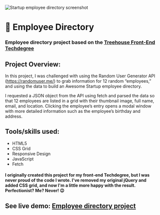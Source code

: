 ![Startup employee directory screenshot](https://res.cloudinary.com/dqe0hw0ru/image/upload/v1565109431/startup.png)

# 🔎 Employee Directory
### Employee directory project based on the [Treehouse Front-End Techdegree](https://join.teamtreehouse.com/techdegree/)

## Project Overview:

In this project, I was challenged with using the Random User Generator API (https://randomuser.me/) to grab information for 12 random “employees,” and using the data to build an Awesome Startup employee directory. 

I requested a JSON object from the API using fetch and parsed the data so that 12 employees are listed in a grid with their thumbnail image, full name, email, and location. Clicking the employee’s entry opens a modal window with more detailed information such as the employee’s birthday and address.

## Tools/skills used:
* HTML5
* CSS Grid
* Responsive Design
* JavaScript
* Fetch

#### I originally created this project for my front-end Techdegree, but I was never proud of the code I wrote. I've removed my original jQuery and added CSS grid, and now I'm a little more happy with the result. Perfectionist? Me? Never! 😉

## See live demo: [Employee directory project](https://nicolepdev.github.io/startup-employee-directory/)
